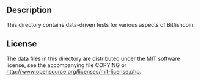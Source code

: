 Description
------------

This directory contains data-driven tests for various aspects of Bitfishcoin.

License
--------

The data files in this directory are distributed under the MIT software
license, see the accompanying file COPYING or
http://www.opensource.org/licenses/mit-license.php.

